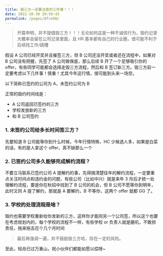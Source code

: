 ```yaml
---
title: 毁三方一定要注意的三件事！！！
date: 2022-10-30 20:59:43
permalink: /pages/8fce90/
---
```

> 开篇申明，并不提倡毁三方！！！无论如何这是一种不诚信行为，毁约记录大概率会留在公司记录里面，且 HR 基本都有自己的行业圈，很可能不利于后续找工作/跳槽

假设 A 公司已经开奖并且催签三方，但 B 公司还没开奖或者还在流程中，如果对 B 公司没有把握，先签了 A 公司做保底，那么后续 B 开了一个足够吸引你的 offer，有些同学可能都会选择走毁三方流程，然后和 B 签订新三方。毁三方前一定要考虑以下几件事！慎重！尤其今年这行情，很可能到头来一场空。

以下简称已签约的公司为 A，未签约公司为 B

正常的毁约时间线是：

- A 公司返回已签约的三方
- 学校发放新的三方
- 和 B 公司签约

### 1. 未签约公司给多长时间签三方？

先要知道 B 公司能等你到什么时候，今年行情特殊，HC 少候选人多，如果是白菜的话，有的是人拿这个 offer，真不缺那么一个

### 2. 已签约公司多久能够完成解约流程？

不要立马联系已签约公司 A 提解约的事，先得搞清楚往年的解约流程，一定要重点关注时间点和违约金的问题，有些公司（比如中兴）就是来年 3 月后才统一处理解约流程，要是你在秋招中找到了 B 公司的机会，但 B 公司不愿等你到明年，此时又同 A 提了解约，那就是 A 要解约，B 不等你，这两个 offer 就都 GG 了。

### 3. 学校的处理流程是啥？

毁约也需要学校重新给你发新的三方，这样你才能同另一个公司签，所以这个也要在考虑规划内的，每个学校的流程不一样，有些学校 or 负责人就是磨叽，不敢担责任，拖来拖去花个几个月时间

> 最后再强调一遍，并不鼓励毁三方哈，存在一定的风险。

至此，轻舟已过万重山，祝小伙伴们都能如愿以偿呀~